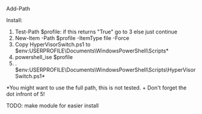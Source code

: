 Add-Path

Install:
1) Test-Path $profile: if this returns "True" go to 3 else just continue
2) New-Item -Path $profile -ItemType file -Force
3) Copy HyperVisorSwitch.ps1 to $env:USERPROFILE\Documents\WindowsPowerShell\Scripts*
4) powershell_ise $profile
5) . $env:USERPROFILE\Documents\WindowsPowerShell\Scripts\HyperVisorSwitch.ps1*

*You might want to use the full path, this is not tested. + Don't forget the dot infront of 5!

TODO: make module for easier install
